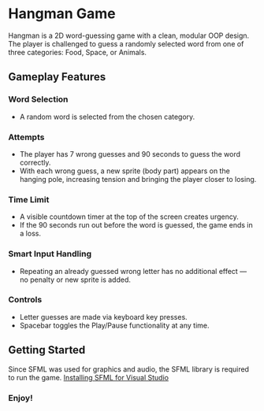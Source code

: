 # Hangman Game
Hangman is a 2D word-guessing game with a clean, modular OOP design. The player is challenged to guess a randomly selected word from one of three categories: Food, Space, or Animals.
## Gameplay Features
### Word Selection
- A random word is selected from the chosen category.
### Attempts
- The player has 7 wrong guesses and 90 seconds to guess the word correctly.
- With each wrong guess, a new sprite (body part) appears on the hanging pole, increasing tension and bringing the player closer to losing.
### Time Limit
- A visible countdown timer at the top of the screen creates urgency.
- If the 90 seconds run out before the word is guessed, the game ends in a loss.
### Smart Input Handling
- Repeating an already guessed wrong letter has no additional effect — no penalty or new sprite is added.
### Controls
- Letter guesses are made via keyboard key presses.
- Spacebar toggles the Play/Pause functionality at any time.
## Getting Started
Since SFML was used for graphics and audio, the SFML library is required to run the game. [Installing SFML for Visual Studio](https://www.youtube.com/watch?v=lFzpkvrscs4)
### Enjoy!
